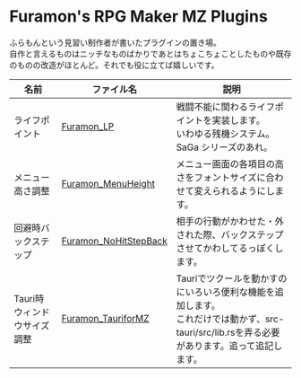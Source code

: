 # Furamon's RPG Maker MZ Plugins

ふらもんという見習い制作者が書いたプラグインの置き場。  
自作と言えるものはニッチなものばかりであとはちょこちょことしたものや既存のものの改造がほとんど。それでも役に立てば嬉しいです。

| 名前           | ファイル名 | 説明                                                                                        |
| -------------- | ---------- | ------------------------------------------------------------------------------------------- |
| ライフポイント | [Furamon_LP](https://github.com/furamon/rmmz_plugin/blob/main/Furamon_LP.js) | 戦闘不能に関わるライフポイントを実装します。<br>いわゆる残機システム。SaGa シリーズのあれ。 |
| メニュー高さ調整 | [Furamon_MenuHeight](https://github.com/furamon/rmmz_plugin/blob/main/Furamon_MenuHeight.js)  | メニュー画面の各項目の高さをフォントサイズに合わせて変えられるようにします。 |
| 回避時バックステップ | [Furamon_NoHitStepBack](https://github.com/furamon/rmmz_plugin/blob/main/Furamon_NoHitStepBack.js)  | 相手の行動がかわせた・外された際、バックステップさせてかわしてるっぽくします。 |
| Tauri時ウィンドウサイズ調整 | [Furamon_TauriforMZ](https://github.com/furamon/rmmz_plugin/blob/main/Furamon_TauriforMZ.js)  | Tauriでツクールを動かすのにいろいろ便利な機能を追加します。<br> これだけでは動かず、src-tauri/src/lib.rsを弄る必要があります。追って追記します。 |
